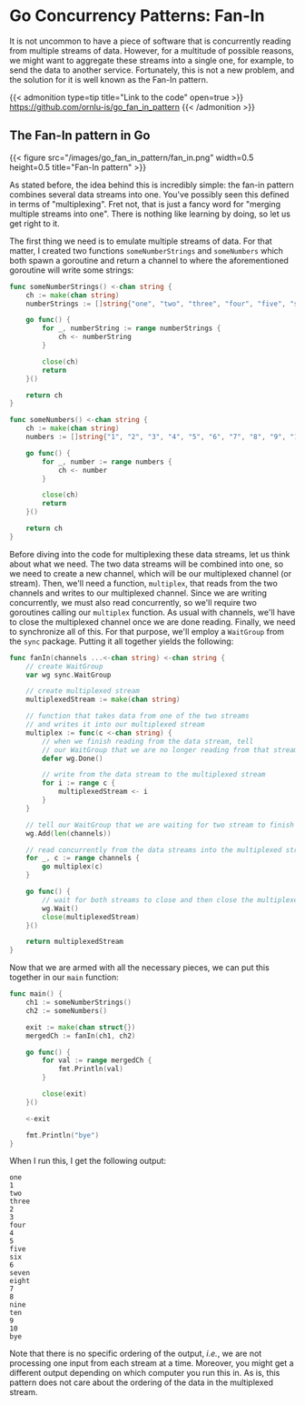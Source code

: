 # Go Concurrency Patterns: Fan-In


It is not uncommon to have a piece of software that is concurrently reading from multiple streams of data. However, for a multitude of possible reasons, we might want to aggregate these streams into a single one, for example, to send the data to another service. Fortunately, this is not a new problem, and the solution for it is well known as the Fan-In pattern. 

{{< admonition type=tip title="Link to the code" open=true >}}
https://github.com/ornlu-is/go_fan_in_pattern
{{< /admonition >}}

## The Fan-In pattern in Go

{{< figure src="/images/go_fan_in_pattern/fan_in.png" width=0.5 height=0.5 title="Fan-In pattern" >}}

As stated before, the idea behind this is incredibly simple: the fan-in pattern combines several data streams into one. You've possibly seen this defined in terms of "multiplexing". Fret not, that is just a fancy word for "merging multiple streams into one". There is nothing like learning by doing, so let us get right to it.

The first thing we need is to emulate multiple streams of data. For that matter, I created two functions `someNumberStrings` and `someNumbers` which both spawn a goroutine and return a channel to where the aforementioned goroutine will write some strings:

```go
func someNumberStrings() <-chan string {
	ch := make(chan string)
	numberStrings := []string{"one", "two", "three", "four", "five", "six", "seven", "eight", "nine", "ten"}

	go func() {
		for _, numberString := range numberStrings {
			ch <- numberString
		}

		close(ch)
		return
	}()

	return ch
}

func someNumbers() <-chan string {
	ch := make(chan string)
	numbers := []string{"1", "2", "3", "4", "5", "6", "7", "8", "9", "10"}

	go func() {
		for _, number := range numbers {
			ch <- number
		}

		close(ch)
		return
	}()

	return ch
}
```

Before diving into the code for multiplexing these data streams, let us think about what we need. The two data streams will be combined into one, so we need to create a new channel, which will be our multiplexed channel (or stream). Then, we'll need a function, `multiplex`, that reads from the two channels and writes to our multiplexed channel. Since we are writing concurrently, we must also read concurrently, so we'll require two goroutines calling our `multiplex` function. As usual with channels, we'll have to close the multiplexed channel once we are done reading. Finally, we need to synchronize all of this. For that purpose, we'll employ a `WaitGroup` from the `sync` package. Putting it all together yields the following:

```go
func fanIn(channels ...<-chan string) <-chan string {
    // create WaitGroup
	var wg sync.WaitGroup

    // create multiplexed stream
	multiplexedStream := make(chan string)

    // function that takes data from one of the two streams
    // and writes it into our multiplexed stream
	multiplex := func(c <-chan string) {
        // when we finish reading from the data stream, tell 
        // our WaitGroup that we are no longer reading from that stream
		defer wg.Done()

        // write from the data stream to the multiplexed stream
		for i := range c {
			multiplexedStream <- i
		}
	}

    // tell our WaitGroup that we are waiting for two stream to finish
	wg.Add(len(channels))

    // read concurrently from the data streams into the multiplexed stream
	for _, c := range channels {
		go multiplex(c)
	}

	go func() {
        // wait for both streams to close and then close the multiplexed stream
		wg.Wait()
		close(multiplexedStream)
	}()

	return multiplexedStream
}
```

Now that we are armed with all the necessary pieces, we can put this together in our `main` function:

```go
func main() {
	ch1 := someNumberStrings()
	ch2 := someNumbers()

	exit := make(chan struct{})
	mergedCh := fanIn(ch1, ch2)

	go func() {
		for val := range mergedCh {
			fmt.Println(val)
		}

		close(exit)
	}()

	<-exit

	fmt.Println("bye")
}
```

When I run this, I get the following output:

```plaintext
one
1
two
three
2
3
four
4
5
five
six
6
seven
eight
7
8
nine
ten
9
10
bye
```

Note that there is no specific ordering of the output, *i.e.*, we are not processing one input from each stream at a time. Moreover, you might get a different output depending on which computer you run this in. As is, this pattern does not care about the ordering of the data in the multiplexed stream.

